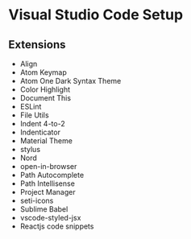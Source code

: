 # Visual Studio Code Setup

## Extensions
- Align
- Atom Keymap
- Atom One Dark Syntax Theme
- Color Highlight
- Document This
- ESLint
- File Utils
- Indent 4-to-2
- Indenticator
- Material Theme
- stylus
- Nord
- open-in-browser
- Path Autocomplete
- Path Intellisense
- Project Manager
- seti-icons
- Sublime Babel
- vscode-styled-jsx
- Reactjs code snippets
